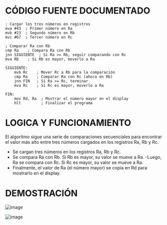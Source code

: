 # CÓDIGO FUENTE DOCUMENTADO
    ; Cargar los tres números en registros
    mva #43  ; Primer número en Ra
    mvb #23  ; Segundo número en Rb
    mvc #67  ; Tercer número en Rc

    ; Comparar Ra con Rb
    cmp Ra    ; Compara Ra con Rb
    jnn SIGUIENTE  ; Si Ra >= Rb, seguir comparando con Rc
    mva Rb    ; Si Rb es mayor, moverlo a Ra

    SIGUIENTE:
        mvb Rc    ; Mover Rc a Rb para la comparación
        cmp Ra    ; Comparar Ra con Rc (ahora en Rb)
        jnn FIN   ; Si Ra >= Rc, terminar
        mva Rc    ; Si Rc es mayor, moverlo a Ra

    FIN:
        mov Rd, Ra  ; Mostrar el número mayor en el display
        hlt         ; Finalizar el programa

# LOGICA Y FUNCIONAMIENTO
El algoritmo sigue una serie de comparaciones secuenciales para encontrar el valor más alto entre tres números cargados en los registros Ra, Rb y Rc.
- Se cargan tres números en los registros Ra, Rb y Rc.
- Se compara Ra con Rb. Si Rb es mayor, su valor se mueve a Ra.
-Luego, Ra se compara con Rc. Si Rc es mayor, su valor se mueve a Ra.
- Finalmente, el valor de Ra (el número mayor) se copia en Rd para mostrarlo en el display.

# DEMOSTRACIÓN

![image](https://github.com/user-attachments/assets/15e820dd-b340-4ccf-87ab-b343001ea5b0)

![image](https://github.com/user-attachments/assets/f7b4831e-f80d-4154-bdd7-211bc5e58d83)
